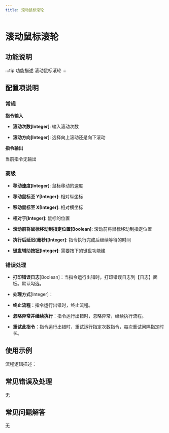 ```yaml
---
title: 滚动鼠标滚轮
---
```


# 滚动鼠标滚轮

## 功能说明

:::tip 功能描述
滚动鼠标滚轮
:::

## 配置项说明

### 常规

**指令输入**

- **滚动次数[Integer]**: 输入滚动次数

- **滚动方向[Integer]**: 选择向上滚动还是向下滚动


**指令输出**

当前指令无输出

### 高级

- **移动速度[Integer]**: 鼠标移动的速度

- **移动鼠标至 Y[Integer]**: 相对纵坐标

- **移动鼠标至 X[Integer]**: 相对横坐标

- **相对于[Integer]**: 鼠标的位置

- **滚动前将鼠标移动到指定位置[Boolean]**: 滚动前将鼠标移动到指定位置

- **执行后延迟(毫秒)[Integer]**: 指令执行完成后继续等待的时间

- **键盘辅助按钮[Integer]**: 需要按下的键盘功能建

### 错误处理

- **打印错误日志**[Boolean]：当指令运行出错时，打印错误日志到【日志】面板。默认勾选。

- **处理方式**[Integer]：

 - **终止流程**：指令运行出错时，终止流程。

 - **忽略异常并继续执行**：指令运行出错时，忽略异常，继续执行流程。

 - **重试此指令**：指令运行出错时，重试运行指定次数指令，每次重试间隔指定时长。

## 使用示例

流程逻辑描述：

## 常见错误及处理

无

## 常见问题解答

无

